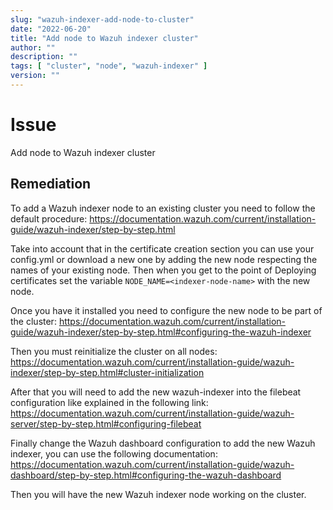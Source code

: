 ```yaml
---
slug: "wazuh-indexer-add-node-to-cluster"
date: "2022-06-20"
title: "Add node to Wazuh indexer cluster"
author: ""
description: ""
tags: [ "cluster", "node", "wazuh-indexer" ]
version: ""
---
```


# Issue

Add node to Wazuh indexer cluster

## Remediation

To add a Wazuh indexer node to an existing cluster you need to follow the default procedure:
https://documentation.wazuh.com/current/installation-guide/wazuh-indexer/step-by-step.html

Take into account that in the certificate creation section you can use your config.yml or download a new one by adding the new node respecting the names of your existing node. Then when you get to the point of Deploying certificates set the variable `NODE_NAME=<indexer-node-name>` with the new node.

Once you have it installed you need to configure the new node to be part of the cluster:
https://documentation.wazuh.com/current/installation-guide/wazuh-indexer/step-by-step.html#configuring-the-wazuh-indexer

Then you must reinitialize the cluster on all nodes:
https://documentation.wazuh.com/current/installation-guide/wazuh-indexer/step-by-step.html#cluster-initialization

After that you will need to add the new wazuh-indexer into the filebeat configuration like explained in the following link:
https://documentation.wazuh.com/current/installation-guide/wazuh-server/step-by-step.html#configuring-filebeat

Finally change the Wazuh dashboard configuration to add the new Wazuh indexer, you can use the following documentation:
https://documentation.wazuh.com/current/installation-guide/wazuh-dashboard/step-by-step.html#configuring-the-wazuh-dashboard

Then you will have the new Wazuh indexer node working on the cluster.
